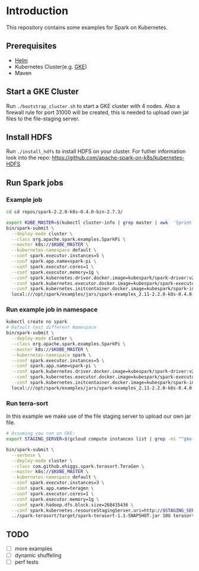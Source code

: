# Introduction

This repository contains some examples for Spark on Kubernetes.

## Prerequisites

- [Helm](https://github.com/kubernetes/helm)
- Kubernetes Cluster(e.g. [GKE](https://cloud.google.com/container-engine))
- Maven

## Start a GKE Cluster

Run `./bootstrap_cluster.sh` to start a GKE cluster with 4 nodes. Also a firewall rule for port 31000 will be created, this is needed to upload own jar files to the file-staging server.

## Install HDFS

Run `./install_hdfs` to install HDFS on your cluster. For futher information look into the repo: https://github.com/apache-spark-on-k8s/kubernetes-HDFS

## Run Spark jobs

### Example job

```bash
cd cd repos/spark-2.2.0-k8s-0.4.0-bin-2.7.3/

export KUBE_MASTER=$(kubectl cluster-info | grep master | awk  '{print $6}' | tr -cd "[:print:]\n" | sed 's/\[0;33m//g;s/\[0m//g')
bin/spark-submit \
  --deploy-mode cluster \
  --class org.apache.spark.examples.SparkPi \
  --master k8s://$KUBE_MASTER \
  --kubernetes-namespace default \
  --conf spark.executor.instances=5 \
  --conf spark.app.name=spark-pi \
  --conf spark.executor.cores=1 \
  --conf spark.executor.memory=1g \
  --conf spark.kubernetes.driver.docker.image=kubespark/spark-driver:v2.2.0-kubernetes-0.4.0 \
  --conf spark.kubernetes.executor.docker.image=kubespark/spark-executor:v2.2.0-kubernetes-0.4.0 \
  --conf spark.kubernetes.initcontainer.docker.image=kubespark/spark-init:v2.2.0-kubernetes-0.4.0 \
  local:///opt/spark/examples/jars/spark-examples_2.11-2.2.0-k8s-0.4.0.jar
```

### Run example job in namespace

```bash
kubectl create ns spark
# Default test different Namespace
bin/spark-submit \
  --deploy-mode cluster \
  --class org.apache.spark.examples.SparkPi \
  --master k8s://$KUBE_MASTER \
  --kubernetes-namespace spark \
  --conf spark.executor.instances=5 \
  --conf spark.app.name=spark-pi \
  --conf spark.kubernetes.driver.docker.image=kubespark/spark-driver:v2.2.0-kubernetes-0.4.0 \
  --conf spark.kubernetes.executor.docker.image=kubespark/spark-executor:v2.2.0-kubernetes-0.4.0 \
  --conf spark.kubernetes.initcontainer.docker.image=kubespark/spark-init:v2.2.0-kubernetes-0.4.0 \
  local:///opt/spark/examples/jars/spark-examples_2.11-2.2.0-k8s-0.4.0.jar
```

### Run terra-sort

In this example we make use of the file staging server to upload our own jar file.

```bash
# Assuming you run on GKE:
export STAGING_SERVER=$(gcloud compute instances list | grep -m1 "^gke-big-data-demo" | awk '{print $5}')

bin/spark-submit \
  --verbose \
  --deploy-mode cluster \
  --class com.github.ehiggs.spark.terasort.TeraGen \
  --master k8s://$KUBE_MASTER \
  --kubernetes-namespace default \
  --conf spark.executor.instances=3 \
  --conf spark.app.name=teragen \
  --conf spark.executor.cores=1 \
  --conf spark.executor.memory=1g \
  --conf spark.hadoop.dfs.block.size=268435436 \
  --conf spark.kubernetes.resourceStagingServer.uri=http://$STAGING_SERVER:31000 \
  ../spark-terasort/target/spark-terasort-1.1-SNAPSHOT.jar 10G terasort-in-10G
```

## TODO

- [ ] more examples
- [ ] dynamic shuffeling
- [ ] perf tests
